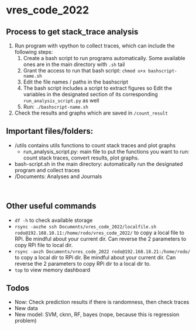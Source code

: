 <!-- @format -->

# vres_code_2022

## Process to get stack_trace analysis

1. Run program with vpython to collect traces, which can include the following steps:
   1. Create a bash script to run programs automatically. Some available ones are in the main directory with `.sh` tail
   1. Grant the access to run that bash script: `chmod u+x bashscript-name.sh`
   1. Edit the file names / paths in the bashscript
   1. The bash script includes a script to extract figures so Edit the variables in the designated section of its corresponding `run_analysis_script.py` as well
   1. Run: `./bashscript-name.sh`
3. Check the results and graphs which are saved in `/count_result`

## Important files/folders:

- /utils contains utils functions to count stack traces and plot graphs
  - run_analysis_script.py: main file to put the functions you want to run: count stack traces, convert results, plot graphs.
- bash-script.sh in the main directory: automatically run the designated program and collect traces
- /Documents: Analyses and Journals


<br>

## Other useful commands

- `df -h` to check available storage
- `rsync -avzhe ssh Documents/vres_code_2022/localfile.sh rodo@192.168.10.11:/home/rodo/vres_code_2022/` to copy a local file to RPi. Be mindful about your current dir. Can reverse the 2 parameters to copy RPi file to local dir.
- `rsync -avzh Documents/vres_code_2022 rodo@192.168.18.21:/home/rodo/` to copy a local dir to RPi dir. Be mindful about your current dir. Can reverse the 2 parameters to copy RPi dir to a local dir to.
- `top` to view memory dashboard

## Todos

- Now: Check prediction results if there is randomness, then check traces
- New data
- New model: SVM, cknn, RF, bayes (nope, because this is regression problem)
